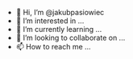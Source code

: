 - 👋 Hi, I’m @jakubpasiowiec
- 👀 I’m interested in ...
- 🌱 I’m currently learning ...
- 💞️ I’m looking to collaborate on ...
- 📫 How to reach me ...

<!---
jakubpasiowiec/jakubpasiowiec is a ✨ special ✨ repository because its `README.md` (this file) appears on your GitHub profile.
You can click the Preview link to take a look at your changes.
--->
